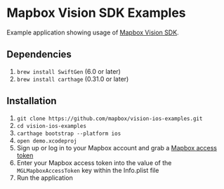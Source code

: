 # Mapbox Vision SDK Examples

Example application showing usage of [Mapbox Vision SDK](https://vision.mapbox.com/).

## Dependencies
1. `brew install SwiftGen` (6.0 or later)
2. `brew install carthage` (0.31.0 or later)

## Installation
1. `git clone https://github.com/mapbox/vision-ios-examples.git`
1. `cd vision-ios-examples`
1. `carthage bootstrap --platform ios`
1. `open demo.xcodeproj`
1. Sign up or log in to your Mapbox account and grab a [Mapbox access token](https://www.mapbox.com/help/define-access-token/)
1. Enter your Mapbox access token into the value of the `MGLMapboxAccessToken` key within the Info.plist file
1. Run the application
